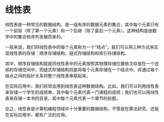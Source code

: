 # 线性表

线性表是一种常见的数据结构，是一组有序的数据元素的集合，其中每个元素只有一个前驱（除了第一个元素）和一个后继（除了最后一个元素）。这种结构是由数学中的集合和序列发展而来的。

一般来说，我们将线性表中的每个元素称为一个“结点”。我们可以用三种方式来实现线性表的存储：顺序存储结构、链式存储结构和索引存储结构。

其中，顺序存储结构就是将线性表中的元素按照其物理存储位置依次存放在一个连续的存储空间中，而链式存储结构则是将每个元素存储在一个结点中，并通过每个结点之间的指针关系将整个线性表串联起来。

在实际应用中，我们经常会用到线性表这种数据结构。比如，我们可以利用线性表来存储一个学生的成绩单，其中每个元素代表一门课程的成绩；我们也可以用线性表来存储一本书的目录，其中每个元素代表一个章节的标题。

总之，线性表是计算机编程领域中十分重要的数据结构，不管是在算法研究，还是在实际应用中，都有广泛的应用。